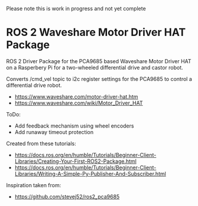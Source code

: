 Please note this is work in progress and not yet complete

# ROS 2 Waveshare Motor Driver HAT Package
ROS 2 Driver Package for the PCA9685 based Waveshare Motor Driver HAT on a Rasperbery Pi for a two-wheeled differential drive and castor robot.

Converts /cmd_vel topic to i2c register settings for the PCA9685 to control a differential drive robot.
- https://www.waveshare.com/motor-driver-hat.htm
- https://www.waveshare.com/wiki/Motor_Driver_HAT

ToDo:
- Add feedback mechanism using wheel encoders
- Add runaway timeout protection

Created from these tutorials:
- https://docs.ros.org/en/humble/Tutorials/Beginner-Client-Libraries/Creating-Your-First-ROS2-Package.html
- https://docs.ros.org/en/humble/Tutorials/Beginner-Client-Libraries/Writing-A-Simple-Py-Publisher-And-Subscriber.html

Inspiration taken from:
- https://github.com/stevej52/ros2_pca9685
